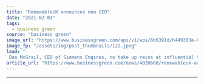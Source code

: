 ```yaml
---
title: "RenewableUK announces new CEO"
date: "2021-02-03"
tags: 
  - business green
source: "business green"
image_url: "https://www.businessgreen.com/api/v1/wps/6b6391d/b449303e-62ea-4720-a1de-233fcac418c8/3/Dan-McGrail-photo-RenewableUK-edited-version-1-185x114.jpeg"
image_fp: "/assets/img/post_thumbnails/122.jpeg"
lead: "
 Dan McGrail, CEO of Siemens Engines, to take up reins at influential trade body ..."
article_url: "https://www.businessgreen.com/news/4026668/renewableuk-announces-ceo"
---
```


---
